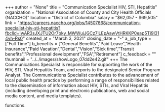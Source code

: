 +++
author = "None"
title = "Communication Specialist HIV, STI, Hepatitis"
organization = "National Association of County and City Health Officials (NACCHO)"
location = "District of Columbia"
salary = "$62,057 - $69,505"
link = "https://careers.naccho.org/jobs/14507668/communication-specialist-hiv-sti-hepatitis?fbclid=IwAR3sJXJTU2Or7bky_MWWujJGCz7lLEpAawVtHRKKP0eap5Ti9I314vh-Rs0"
created_at = "March 3, 2021"
closing_date = "-"
a_job_type = ["Full Time"]
b_benefits = ["General Benefits","Paid Leave","Health Insurance","Paid Vacation","Dental","Vision","Sick time","Transit benefits","Professional development","FSA","Retirement"]
c_feedback = ""
thumbnail = "../../images/showLogo_07dd2e42.gif"
+++
The Communications Specialist is responsible for supporting the work of the HIV, STI, Viral Hepatitis Team, and reports to the designated Senior Program Analyst. The Communications Specialist contributes to the advancement of local public health practice by performing a range of responsibilities related to the dissemination of information about HIV, STIs, and Viral Hepatitis (including developing print and electronic publications, web and social media content, and media templates).

functions.